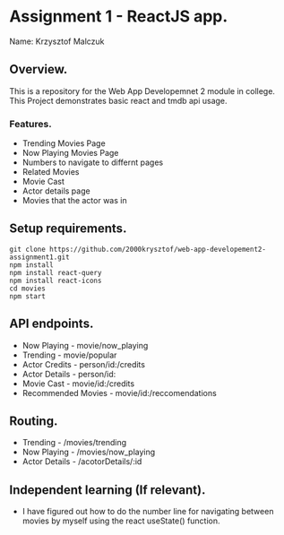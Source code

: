 # Assignment 1 - ReactJS app.

Name: Krzysztof Malczuk

## Overview.

This is a repository for the Web App Developemnet 2 module in college. This Project demonstrates basic react and tmdb api usage.

### Features.
 
+ Trending Movies Page
+ Now Playing Movies Page
+ Numbers to navigate to differnt pages
+ Related Movies
+ Movie Cast
+ Actor details page
+ Movies that the actor was in

## Setup requirements.
```
git clone https://github.com/2000krysztof/web-app-developement2-assignment1.git
npm install
npm install react-query
npm install react-icons
cd movies
npm start
```
## API endpoints.

+ Now Playing - movie/now_playing
+ Trending - movie/popular
+ Actor Credits - person/id:/credits
+ Actor Details - person/id:
+ Movie Cast - movie/id:/credits
+ Recommended Movies - movie/id:/reccomendations

## Routing.

+ Trending - /movies/trending
+ Now Playing - /movies/now_playing
+ Actor Details - /acotorDetails/:id


## Independent learning (If relevant).
+ I have figured out how to do the number line for navigating between movies by myself using the react useState() function.




